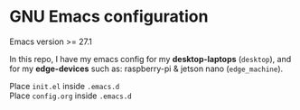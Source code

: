 # GNU Emacs configuration 

Emacs version >= 27.1   

In this repo, I have my emacs config for my **desktop-laptops** (`desktop`), and for my **edge-devices** such as: raspberry-pi & jetson nano (`edge_machine`).   

Place `init.el` inside `.emacs.d`  
Place `config.org` inside `.emacs.d`

